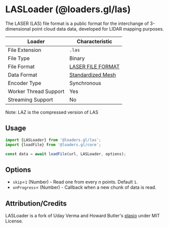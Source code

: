 # LASLoader (@loaders.gl/las)

The LASER (LAS) file format is a public format for the interchange of 3-dimensional point cloud data data, developed for LIDAR mapping purposes.

| Loader                | Characteristic                                                                                                           |
| --------------------- | ------------------------------------------------------------------------------------------------------------------------ |
| File Extension        | `.las`                                                                                                                   | `.laz` |
| File Type             | Binary                                                                                                                   |
| File Format           | [LASER FILE FORMAT](https://www.asprs.org/divisions-committees/lidar-division/laser-las-file-format-exchange-activities) |
| Data Format           | [Standardized Mesh](docs/api-reference/mesh-loaders/category-mesh.md)                                                    |
| Encoder Type          | Synchronous                                                                                                              |
| Worker Thread Support | Yes                                                                                                                      |
| Streaming Support     | No                                                                                                                       |

Note: LAZ is the compressed version of LAS

## Usage

```js
import {LASLoader} from '@loaders.gl/las';
import {loadFile} from '@loaders.gl/core';

const data = await loadFile(url, LASLoader, options);
```

## Options

- `skip`=`1` (Number) - Read one from every _n_ points. Default `1`.
- `onProgress`= (Number) - Callback when a new chunk of data is read.

## Attribution/Credits

LASLoader is a fork of Uday Verma and Howard Butler's [plasio](https://github.com/verma/plasio/) under MIT License.
